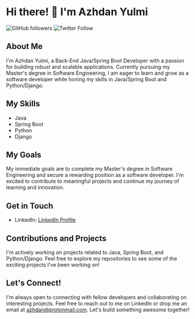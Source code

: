 # Hi there! 👋 I'm Azhdan Yulmi

![GitHub followers](https://img.shields.io/github/followers/AzhdanYulmi?style=social) ![Twitter Follow](https://img.shields.io/twitter/follow/YourTwitterHandle?style=social)

## About Me
I'm Azhdan Yulmi, a Back-End Java/Spring Boot Developer with a passion for building robust and scalable applications. Currently pursuing my Master's degree in Software Engineering, I am eager to learn and grow as a software developer while honing my skills in Java/Spring Boot and Python/Django.

## My Skills
- Java
- Spring Boot
- Python
- Django

## My Goals
My immediate goals are to complete my Master's degree in Software Engineering and secure a rewarding position as a software developer. I'm excited to contribute to meaningful projects and continue my journey of learning and innovation.

## Get in Touch
- LinkedIn: [LinkedIn Profile](https://www.linkedin.com/in/azhdan-y-332541116/)

## Contributions and Projects
I'm actively working on projects related to Java, Spring Boot, and Python/Django. Feel free to explore my repositories to see some of the exciting projects I've been working on!

## Let's Connect!
I'm always open to connecting with fellow developers and collaborating on interesting projects. Feel free to reach out to me on LinkedIn or drop me an email at [azhdan@protonmail.com](mailto:azhdan@protonmail.com). Let's build something awesome together!

